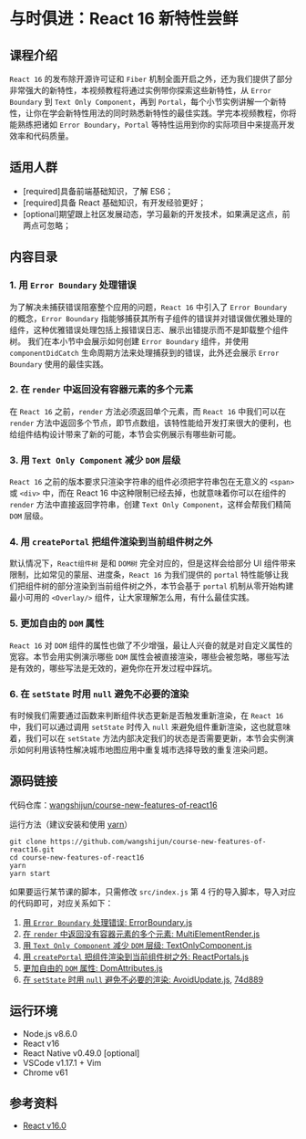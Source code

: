 # 与时俱进：React 16 新特性尝鲜

## 课程介绍

`React 16` 的发布除开源许可证和 `Fiber` 机制全面开启之外，还为我们提供了部分非常强大的新特性，本视频教程将通过实例带你探索这些新特性，从 `Error Boundary` 到 `Text Only Component`，再到 `Portal`，每个小节实例讲解一个新特性，让你在学会新特性用法的同时熟悉新特性的最佳实践。学完本视频教程，你将能熟练把诸如 `Error Boundary`，`Portal` 等特性运用到你的实际项目中来提高开发效率和代码质量。

## 适用人群

* [required]具备前端基础知识，了解 ES6；
* [required]具备 React 基础知识，有开发经验更好；
* [optional]期望跟上社区发展动态，学习最新的开发技术，如果满足这点，前两点可忽略；

## 内容目录

### 1. 用 `Error Boundary` 处理错误

为了解决未捕获错误阻塞整个应用的问题，`React 16` 中引入了 `Error Boundary` 的概念，`Error Boundary` 指能够捕获其所有子组件的错误并对错误做优雅处理的组件，这种优雅错误处理包括上报错误日志、展示出错提示而不是卸载整个组件树。
我们在本小节中会展示如何创建 `Error Boundary` 组件，并使用 `componentDidCatch` 生命周期方法来处理捕获到的错误，此外还会展示 `Error Boundary` 使用的最佳实践。

### 2. 在 `render` 中返回没有容器元素的多个元素

在 `React 16` 之前，`render` 方法必须返回单个元素，而 `React 16` 中我们可以在 `render` 方法中返回多个节点，即节点数组，该特性能给开发打来很大的便利，也给组件结构设计带来了新的可能，本节会实例展示有哪些新可能。

### 3. 用 `Text Only Component` 减少 `DOM` 层级

`React 16` 之前的版本要求只渲染字符串的组件必须把字符串包在无意义的 `<span>` 或 `<div>` 中，而在 React 16 中这种限制已经去掉，也就意味着你可以在组件的 `render` 方法中直接返回字符串，创建 `Text Only Component`，这样会帮我们精简 `DOM` 层级。

### 4. 用 `createPortal` 把组件渲染到当前组件树之外

默认情况下，`React组件树` 是和 `DOM树` 完全对应的，但是这样会给部分 UI 组件带来限制，比如常见的蒙层、进度条，`React 16` 为我们提供的 `portal` 特性能够让我们把组件树的部分渲染到当前组件树之外，本节会基于 `portal` 机制从零开始构建最小可用的 `<Overlay/>` 组件，让大家理解怎么用，有什么最佳实践。

### 5. 更加自由的 `DOM` 属性

`React 16` 对 `DOM` 组件的属性也做了不少增强，最让人兴奋的就是对自定义属性的宽容。本节会用实例演示哪些 `DOM` 属性会被直接渲染，哪些会被忽略，哪些写法是有效的，哪些写法是无效的，避免你在开发过程中踩坑。

### 6. 在 `setState` 时用 `null` 避免不必要的渲染

有时候我们需要通过函数来判断组件状态更新是否触发重新渲染，在 `React 16` 中，我们可以通过调用 `setState` 时传入 `null` 来避免组件重新渲染，这也就意味着，我们可以在 `setState` 方法内部决定我们的状态是否需要更新，本节会实例演示如何利用该特性解决城市地图应用中重复城市选择导致的重复渲染问题。

## 源码链接

代码仓库：[wangshijun/course-new-features-of-react16](https://github.com/wangshijun/course-new-features-of-react16)

运行方法（建议安装和使用 [yarn](https://yarnpkg.com/en/)）

```shell
git clone https://github.com/wangshijun/course-new-features-of-react16.git
cd course-new-features-of-react16
yarn
yarn start
```

如果要运行某节课的脚本，只需修改 `src/index.js` 第 4 行的导入脚本，导入对应的代码即可，对应关系如下：

1. [用 `Error Boundary` 处理错误: ErrorBoundary.js](https://github.com/wangshijun/course-new-features-of-react16/commit/680b2ea0024490dabfd0c4442a640500bafdbff3)
1. [在 `render` 中返回没有容器元素的多个元素: MultiElementRender.js](https://github.com/wangshijun/course-new-features-of-react16/commit/0d4b1945f37d1a7418be09e18414ef07a259e8c2)
1. [用 `Text Only Component` 减少 `DOM` 层级: TextOnlyComponent.js](https://github.com/wangshijun/course-new-features-of-react16/commit/a90b9f287ad8fde9818337078981b9a48417f01a)
1. [用 `createPortal` 把组件渲染到当前组件树之外: ReactPortals.js](https://github.com/wangshijun/course-new-features-of-react16/commit/32ff1a0a9159827ebe4e9ca06fbd7dfee543569c)
1. [更加自由的 `DOM` 属性: DomAttributes.js](https://github.com/wangshijun/course-new-features-of-react16/commit/0328cb44c4adba9c3ca432f26ce55b3711948222)
1. [在 `setState` 时用 `null` 避免不必要的渲染: AvoidUpdate.js](https://github.com/wangshijun/course-new-features-of-react16/commit/d4b6ca41017c607756099f881b0bc2c9c53ff6ec), [74d889](https://github.com/wangshijun/course-new-features-of-react16/commit/74d8890f01bff245ca1d7e69724daa0301c5e171)

## 运行环境

* Node.js v8.6.0
* React v16
* React Native v0.49.0 [optional]
* VSCode v1.17.1 + Vim
* Chrome v61

## 参考资料

* [React v16.0](https://reactjs.org/blog/2017/09/26/react-v16.0.html)
